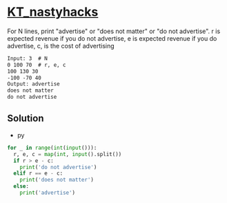 # [KT_nastyhacks](https://open.kattis.com/problems/nastyhacks)

For N lines, print "advertise" or "does not matter" or "do not advertise".
r is expected revenue if you do not advertise, e is expected revenue if you do advertise, c, is the cost of advertising

```txt
Input: 3  # N
0 100 70  # r, e, c
100 130 30
-100 -70 40
Output: advertise
does not matter
do not advertise
```

## Solution

* py

```py
for _ in range(int(input())):
  r, e, c = map(int, input().split())
  if r > e - c:
    print('do not advertise')
  elif r == e - c:
    print('does not matter')
  else:
    print('advertise')
```
